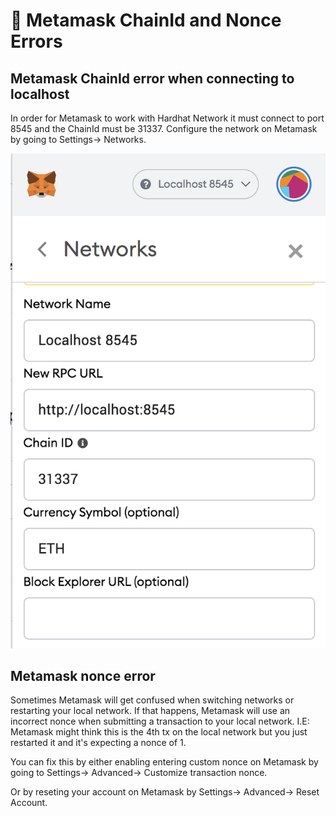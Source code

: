 # 🦊 Metamask ChainId and Nonce Errors

## Metamask ChainId error when connecting to localhost 

In order for Metamask to work with Hardhat Network it must connect to port 8545 and the ChainId must be 31337. Configure the network on Metamask by going to Settings-&gt; Networks.

![](../.gitbook/assets/screen-shot-2021-06-24-at-12.24.22-pm.png)

## Metamask nonce error

Sometimes Metamask will get confused when switching networks or restarting your local network. If that happens, Metamask will use an incorrect nonce when submitting a transaction to your local network. I.E: Metamask might think this is the 4th tx on the local network but you just restarted it and it's expecting a nonce of 1.

You can fix this by either enabling entering custom nonce on Metamask by going to Settings-&gt; Advanced-&gt; Customize transaction nonce.

Or by reseting your account on Metamask by Settings-&gt; Advanced-&gt; Reset Account.




